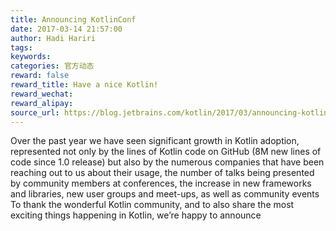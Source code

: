 ```yaml
---
title: Announcing KotlinConf
date: 2017-03-14 21:57:00
author: Hadi Hariri
tags:
keywords:
categories: 官方动态
reward: false
reward_title: Have a nice Kotlin!
reward_wechat:
reward_alipay:
source_url: https://blog.jetbrains.com/kotlin/2017/03/announcing-kotlinconf/
---
```


Over the past year we have seen significant growth in Kotlin adoption, represented not only by the lines of Kotlin code on GitHub (8M new lines of code since 1.0 release) but also by the numerous companies that have been reaching out to us about their usage, the number of talks being presented by community members at conferences, the increase in new frameworks and libraries, new user groups and meet-ups, as well as community events
To thank the wonderful Kotlin community, and to also share the most exciting things happening in Kotlin, we’re happy to announce
